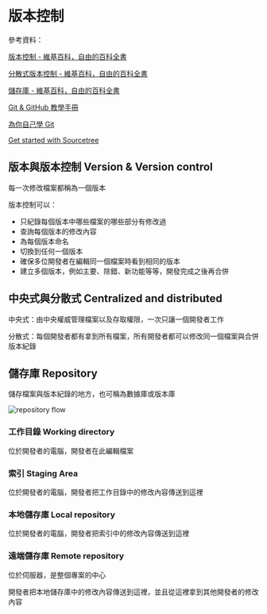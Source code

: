 # 版本控制

參考資料：

[版本控制 - 維基百科，自由的百科全書](https://zh.wikipedia.org/wiki/%E7%89%88%E6%9C%AC%E6%8E%A7%E5%88%B6)

[分散式版本控制 - 維基百科，自由的百科全書](https://zh.wikipedia.org/wiki/%E5%88%86%E6%95%A3%E5%BC%8F%E7%89%88%E6%9C%AC%E6%8E%A7%E5%88%B6)

[儲存庫 - 維基百科，自由的百科全書](https://zh.wikipedia.org/zh-tw/%E4%BB%93%E5%BA%93_(%E7%89%88%E6%9C%AC%E6%8E%A7%E5%88%B6))

[Git & GitHub 教學手冊](https://w3c.hexschool.com/git/cfdbd310)

[為你自己學 Git](https://gitbook.tw/)

[Get started with Sourcetree](https://confluence.atlassian.com/get-started-with-sourcetree)

## 版本與版本控制 Version & Version control

每一次修改檔案都稱為一個版本

版本控制可以：

* 只紀錄每個版本中哪些檔案的哪些部分有修改過
* 查詢每個版本的修改內容
* 為每個版本命名
* 切換到任何一個版本
* 確保多位開發者在編輯同一個檔案時看到相同的版本
* 建立多個版本，例如主要、除錯、新功能等等，開發完成之後再合併

## 中央式與分散式 Centralized and distributed

中央式：由中央權威管理檔案以及存取權限，一次只讓一個開發者工作

分散式：每個開發者都有拿到所有檔案，所有開發者都可以修改同一個檔案與合併版本紀錄

## 儲存庫 Repository

儲存檔案與版本紀錄的地方，也可稱為數據庫或版本庫

![repository flow](https://w3c.hexschool.com/img/72316309_2739111376108490_535994150261096448_n1fkzgd.jpg)

### 工作目錄 Working directory

位於開發者的電腦，開發者在此編輯檔案

### 索引 Staging Area

位於開發者的電腦，開發者把工作目錄中的修改內容傳送到這裡

### 本地儲存庫 Local repository

位於開發者的電腦，開發者把索引中的修改內容傳送到這裡

### 遠端儲存庫 Remote repository

位於伺服器，是整個專案的中心

開發者把本地儲存庫中的修改內容傳送到這裡，並且從這裡拿到其他開發者的修改內容

